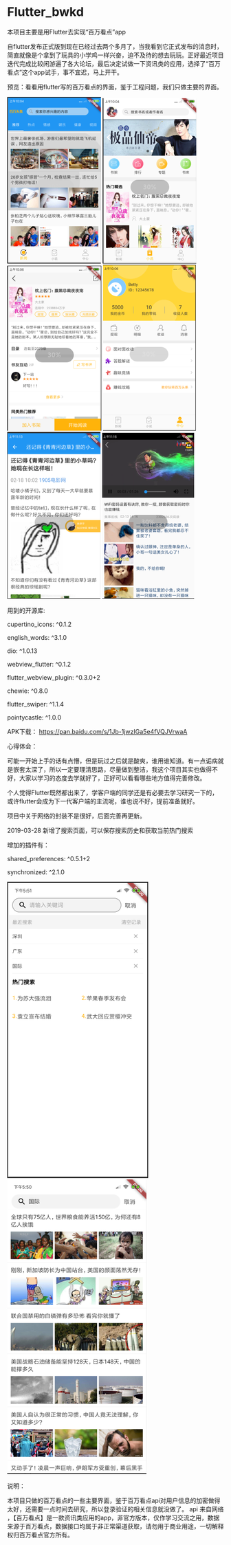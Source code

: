 # Flutter_bwkd
本项目主要是用Flutter去实现“百万看点”app

自flutter发布正式版到现在已经过去两个多月了，当我看到它正式发布的消息时，简直就像是个拿到了玩具的小学鸡一样兴奋，迫不及待的想去玩玩。正好最近项目迭代完成比较闲游遍了各大论坛，最后决定试做一下资讯类的应用，选择了“百万看点”这个app试手，事不宜迟，马上开干。
    
预览：看看用flutter写的百万看点的界面，鉴于工程问题，我们只做主要的界面。

![image](https://github.com/HWHUAN/Flutter_bwkd/blob/master/images/1550481959(1).jpg)
![image](https://github.com/HWHUAN/Flutter_bwkd/blob/master/images/1550481996(1).jpg)
![image](https://github.com/HWHUAN/Flutter_bwkd/blob/master/images/1550482021(1).jpg)
![image](https://github.com/HWHUAN/Flutter_bwkd/blob/master/images/1550482063(1).jpg)
![image](https://github.com/HWHUAN/Flutter_bwkd/blob/master/images/1550482086(1).jpg)
![image](https://github.com/HWHUAN/Flutter_bwkd/blob/master/images/1550482109(1).jpg)

用到的开源库:

cupertino_icons: ^0.1.2 

english_words: ^3.1.0 

dio: ^1.0.13 

webview_flutter: ^0.1.2 

flutter_webview_plugin: ^0.3.0+2 

chewie: ^0.8.0 

flutter_swiper: ^1.1.4 

pointycastle: ^1.0.0 

APK下载：
https://pan.baidu.com/s/1Jb-1jwzIGa5e4fVQJVrwaA

心得体会：

可能一开始上手的话有点懵，但是玩过之后就是酸爽，谁用谁知道。有一点诟病就是嵌套太深了，所以一定要理清思路，尽量做到整洁，我这个项目其实也做得不好，大家以学习的态度去学就好了，正好可以看看哪些地方值得完善修改。

个人觉得Flutter既然都出来了，学客户端的同学还是有必要去学习研究一下的，或许flutter会成为下一代客户端的主流呢，谁也说不好，提前准备就好。

项目中关于网络的封装不是很好，后面完善再更新。

2019-03-28
新增了搜索页面，可以保存搜索历史和获取当前热门搜索

增加的插件有：

shared_preferences: ^0.5.1+2

synchronized: ^2.1.0

![image](https://github.com/HWHUAN/Flutter_bwkd/blob/master/images/1553766652(1).jpg)
![image](https://github.com/HWHUAN/Flutter_bwkd/blob/master/images/1553766601(1).jpg)


说明：

本项目只做的百万看点的一些主要界面，鉴于百万看点api对用户信息的加密做得太好，还需要一点时间去研究，所以登录验证的相关信息就没做了。
api 来自网络 ，【百万看点】是一款资讯类应用的app，非官方版本，仅作学习交流之用，数据来源于百万看点，数据接口均属于非正常渠道获取，请勿用于商业用途，一切解释权归百万看点官方所有。
